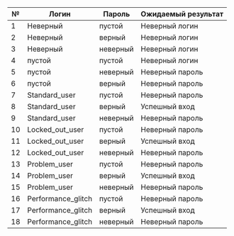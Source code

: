 | № | Логин              | Пароль   | Ожидаемый результат |
|---|--------------------|----------|---------------------|
| 1 | Неверный           | пустой   | Неверный логин      |
| 2 | Неверный           | верный   | Неверный логин      |
| 3 | Неверный           | неверный | Неверный логин      |
| 4 | пустой             | пустой   | Неверный логин      |
| 5 | пустой             | неверный | Неверный пароль     |
| 6 | пустой             | верный   | Неверный пароль     |
| 7 | Standard_user      | пустой   | Неверный пароль     |
| 8 | Standard_user      | верный   | Успешный вход       |
| 9 | Standard_user      | неверный | Неверный пароль     |
| 10| Locked_out_user    | пустой   | Неверный пароль     |
| 11| Locked_out_user    | верный   | Успешный вход       |
| 12| Locked_out_user    | неверный | Неверный пароль     |
| 13| Problem_user       | пустой   | Неверный пароль     |
| 14| Problem_user       | верный   | Успешный вход       |
| 15| Problem_user       | неверный | Неверный пароль     |
| 16| Performance_glitch | пустой   | Неверный пароль     |
| 17| Performance_glitch | верный   | Успешный вход       |
| 18| Performance_glitch | неверный | Неверный пароль     |

